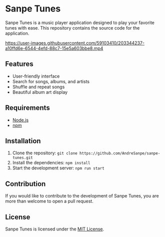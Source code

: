 # Sanpe Tunes

Sanpe Tunes is a music player application designed to play your favorite tunes with ease. This repository contains the source code for the application.

https://user-images.githubusercontent.com/59103410/203344237-a10ffd6e-6544-4efd-88c7-15e5a603bbe8.mp4

## Features

- User-friendly interface
- Search for songs, albums, and artists
- Shuffle and repeat songs
- Beautiful album art display

## Requirements

- [Node.js](https://nodejs.org/)
- [npm](https://www.npmjs.com/)

## Installation

1. Clone the repository: `git clone https://github.com/AndreSanpe/sanpe-tunes.git`
2. Install the dependencies: `npm install`
3. Start the development server: `npm run start`

## Contribution

If you would like to contribute to the development of Sanpe Tunes, you are more than welcome to open a pull request.

## License

Sanpe Tunes is licensed under the [MIT License](https://github.com/AndreSanpe/sanpe-tunes/blob/master/LICENSE).
